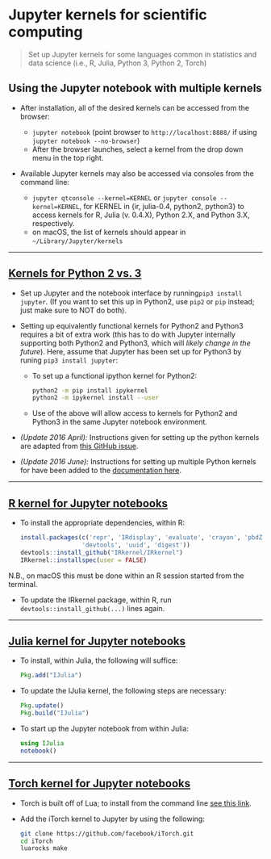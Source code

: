 # Jupyter kernels for scientific computing

> Set up Jupyter kernels for some languages common in statistics and data
> science (i.e., R, Julia, Python 3, Python 2, Torch)

## Using the Jupyter notebook with multiple kernels
- After installation, all of the desired kernels can be accessed from the
    browser:

  * `jupyter notebook` (point browser to `http://localhost:8888/` if using
      `jupyter notebook --no-browser`)
  * After the browser launches, select a kernel from the drop down menu in the
      top right.

- Available Jupyter kernels may also be accessed via consoles from the command
    line:

  * `jupyter qtconsole --kernel=KERNEL` or `jupyter console --kernel=KERNEL`,
      for KERNEL in {ir, julia-0.4, python2, python3} to access kernels for R,
        Julia (v. 0.4.X), Python 2.X, and Python 3.X, respectively.
  * on macOS, the list of kernels should appear in `~/Library/Jupyter/kernels`

---

## [Kernels for Python 2 vs. 3](https://ipython.readthedocs.org/en/latest/install/kernel_install.html)

- Set up Jupyter and the notebook interface by running`pip3 install jupyter`.
  (If you want to set this up in Python2, use `pip2` or `pip` instead; just
  make sure to NOT do both).

- Setting up equivalently functional kernels for Python2 and Python3 requires
    a bit of extra work (this has to do with Jupyter internally supporting both
    Python2 and Python3, which will _likely change in the future_). Here, assume
    that Jupyter has been set up for Python3 by runing `pip3 install jupyter`:

  *  To set up a functional ipython kernel for Python2:
     ```bash
     python2 -m pip install ipykernel
     python2 -m ipykernel install --user
     ```

  *  Use of the above will allow access to kernels for Python2 and Python3 in
      the same Jupyter notebook environment.

- _(Update 2016 April):_ Instructions given for setting up the python kernels
    are adapted from [this GitHub
    issue](https://github.com/jupyter/jupyter/issues/52).

- _(Update 2016 June):_ Instructions for setting up multiple Python kernels for
    have been added to the [documentation
    here](https://ipython.readthedocs.io/en/stable/install/kernel_install.html).

---

## [R kernel for Jupyter notebooks](http://irkernel.github.io/installation/)

- To install the appropriate dependencies, within R:
  ```r
  install.packages(c('repr', 'IRdisplay', 'evaluate', 'crayon', 'pbdZMQ',
                   'devtools', 'uuid', 'digest'))
  devtools::install_github("IRkernel/IRkernel")
  IRkernel::installspec(user = FALSE)
  ```
N.B., on macOS this must be done within an R session started from the terminal.

- To update the IRkernel package, within R, run `devtools::install_github(...)`
    lines again.

---

## [Julia kernel for Jupyter notebooks](https://github.com/JuliaLang/IJulia.jl)

- To install, within Julia, the following will suffice:
  ```Julia
  Pkg.add("IJulia")
  ```

- To update the IJulia kernel, the following steps are necessary:
  ```Julia
  Pkg.update()
  Pkg.build("IJulia")
  ```

- To start up the Jupyter notebook from within Julia:
  ```Julia
  using IJulia
  notebook()
  ```

---

## [Torch kernel for Jupyter notebooks](https://github.com/facebook/iTorch)

- Torch is built off of Lua; to install from the command line [see this
    link](https://github.com/torch/torch7/wiki/Cheatsheet#installing-and-running-torch).

- Add the iTorch kernel to Jupyter by using the following:
  ```bash
  git clone https://github.com/facebook/iTorch.git
  cd iTorch
  luarocks make
  ```
